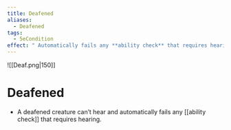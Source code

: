 ```yaml
---
title: Deafened
aliases:
  - Deafened
tags:
  - 5eCondition
effect: " Automatically fails any **ability check** that requires hearing."
---
```

![[Deaf.png|150]]
# Deafened

- A deafened creature can’t hear and automatically fails any [[ability check]] that requires hearing.